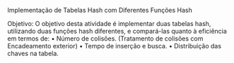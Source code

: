 Implementação de Tabelas Hash com Diferentes Funções Hash

Objetivo:
O objetivo desta atividade é implementar duas tabelas hash, utilizando duas funções hash
diferentes, e compará-las quanto à eficiência em termos de:
• Número de colisões. (Tratamento de colisões com Encadeamento exterior)
• Tempo de inserção e busca.
• Distribuição das chaves na tabela.
